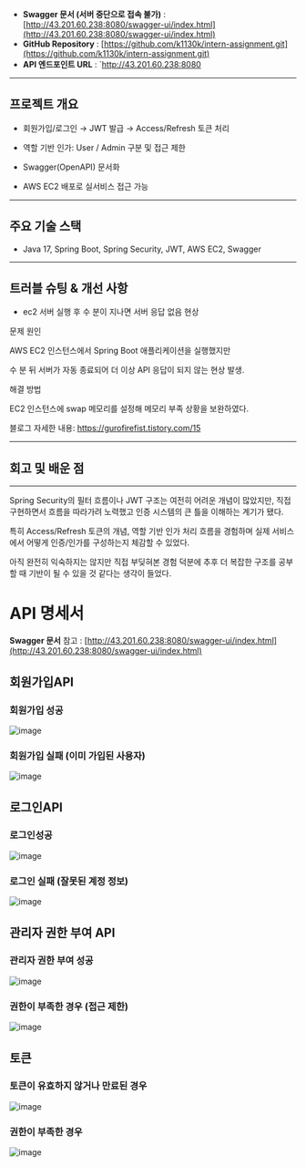 

-  **Swagger 문서 (서버 중단으로 접속 불가)** : [http://43.201.60.238:8080/swagger-ui/index.html](http://43.201.60.238:8080/swagger-ui/index.html)
-  **GitHub Repository** : [https://github.com/k1130k/intern-assignment.git](https://github.com/k1130k/intern-assignment.git)
-  **API 엔드포인트 URL** : `http://43.201.60.238:8080

---

## 프로젝트 개요

- 회원가입/로그인 → JWT 발급 → Access/Refresh 토큰 처리
  
- 역할 기반 인가: User / Admin 구분 및 접근 제한
  
- Swagger(OpenAPI) 문서화
  
- AWS EC2 배포로 실서비스 접근 가능

---

## 주요 기술 스택

- Java 17, Spring Boot, Spring Security, JWT, AWS EC2, Swagger

---

## 트러블 슈팅 & 개선 사항

- ec2 서버 실행 후 수 분이 지나면 서버 응답 없음 현상

문제 원인
  
AWS EC2 인스턴스에서 Spring Boot 애플리케이션을 실행했지만

수 분 뒤 서버가 자동 종료되어 더 이상 API 응답이 되지 않는 현상 발생.

해결 방법

EC2 인스턴스에 swap 메모리를 설정해 메모리 부족 상황을 보완하였다.

블로그 자세한 내용:
https://gurofirefist.tistory.com/15

---

## 회고 및 배운 점

---

Spring Security의 필터 흐름이나 JWT 구조는 여전히 어려운 개념이 많았지만, 직접 구현하면서 흐름을 따라가려 노력했고 인증 시스템의 큰 틀을 이해하는 계기가 됐다.

특히 Access/Refresh 토큰의 개념, 역할 기반 인가 처리 흐름을 경험하며 실제 서비스에서 어떻게 인증/인가를 구성하는지 체감할 수 있었다.

아직 완전히 익숙하지는 않지만 직접 부딪혀본 경험 덕분에 추후 더 복잡한 구조를 공부할 때 기반이 될 수 있을 것 같다는 생각이 들었다.


# API 명세서

**Swagger 문서** 참고 :  [http://43.201.60.238:8080/swagger-ui/index.html](http://43.201.60.238:8080/swagger-ui/index.html)

## 회원가입API

### 회원가입 성공

![image](https://github.com/user-attachments/assets/33295664-5f7f-484e-acc0-fd9ad16b7f7d)

### 회원가입 실패 (이미 가입된 사용자)

![image](https://github.com/user-attachments/assets/ef826ddb-46b3-476b-a5b9-dcb8cf206e22)

## 로그인API

### 로그인성공

![image](https://github.com/user-attachments/assets/85696897-e96f-4bcc-8236-4da923ec9e15)

### 로그인 실패 (잘못된 계정 정보)

![image](https://github.com/user-attachments/assets/c5a07b7f-3646-49a2-8e8b-0e3d42259ed4)

## 관리자 권한 부여 API

### 관리자 권한 부여 성공

![image](https://github.com/user-attachments/assets/319d3a98-5f65-4879-8db7-13fbf0e08093)

### 권한이 부족한 경우 (접근 제한)

![image](https://github.com/user-attachments/assets/5d512aa3-e2f2-4824-9a0d-32fae1377717)

## 토큰

### 토큰이 유효하지 않거나 만료된 경우

![image](https://github.com/user-attachments/assets/e4a271b7-7886-4038-a2a4-6b551e40017c)

### 권한이 부족한 경우

![image](https://github.com/user-attachments/assets/5d512aa3-e2f2-4824-9a0d-32fae1377717)





